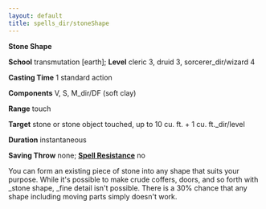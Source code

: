 ```yaml
---
layout: default
title: spells_dir/stoneShape
---
```

 **Stone Shape**

**School** transmutation [earth]; **Level** cleric 3, druid 3, sorcerer_dir/wizard 4

**Casting Time** 1 standard action

**Components** V, S, M_dir/DF (soft clay)

**Range** touch

**Target** stone or stone object touched, up to 10 cu. ft. + 1 cu. ft._dir/level

**Duration** instantaneous

**Saving Throw** none; **[Spell Resistance](../../glossary#_spell-resistance)** no

You can form an existing piece of stone into any shape that suits your purpose. While it's possible to make crude coffers, doors, and so forth with _stone shape, _fine detail isn't possible. There is a 30% chance that any shape including moving parts simply doesn't work.

